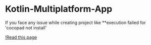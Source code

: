 # Kotlin-Multiplatform-App

If you face any issue while creating project like **execution failed for 'cocopad not install' 

[!Read this page](https://stackoverflow.com/questions/59405671/ios-cocoapods-requires-your-terminal-to-be-using-utf-8-encoding-after-latest)
